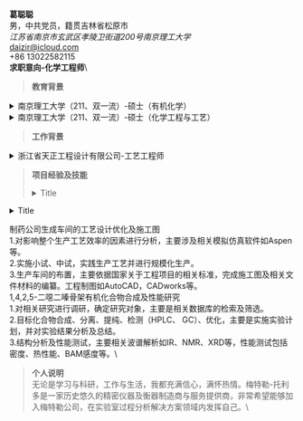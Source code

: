 **葛聪聪**\
男，中共党员，籍贯吉林省松原市\
*江苏省南京市玄武区孝陵卫街道200号南京理工大学*\
daizir@icloud.com\
+86 13022582115\
**求职意向-化学工程师**\
>**教育背景**
<details> <summary>南京理工大学（211、双一流）-硕士（有机化学）</summary>
2020-2023：研究有机化合物的合成及性能。在校与同学老师和睦相处，认真完成科研任务，以专业第一名获得学业一等奖学金，专利一篇（在审），第一作者SCI文章一篇（在审）。在实验室负责管理高效液相色谱仪。在校期间担任院研究生会副主席、主席，获得优秀研究生干部称号。
</details>
<details> <summary>南京理工大学（211、双一流）-硕士（化学工程与工艺）</summary>
2013-2017：在校与同学老师和睦相处，认真学习与工作，顺利申请校级科研项目资金并负责完成目标催化剂的生产工艺优化。
</details>

>**工作背景**
<details> <summary>浙江省天正工程设计有限公司-工艺工程师</summary>
以完成整个生产车间的交付为目标，与其他各专业协同，根据国家标准规范完成工程项目的工艺设计及优化，管道设备布置及施工图等。
</details>

> **项目经验及技能**
><details> <summary>Title</summary> contents ...
<details> <summary>Title</summary> contents ...
</details>

制药公司生成车间的工艺设计优化及施工图\
1.对影响整个生产工艺效率的因素进行分析，主要涉及相关模拟仿真软件如Aspen等。\
2.实施小试、中试，实践生产工艺并进行规模化生产。\
3.生产车间的布置，主要依据国家关于工程项目的相关标准，完成施工图及相关文件材料的编纂。工程制图如AutoCAD，CADworks等。\
1,4,2,5-二噁二嗪骨架有机化合物合成及性能研究\
1.对相关研究进行调研，确定研究对象，主要是相关数据库的检索及筛选。\
2.目标化合物合成、分离、提纯、检测（HPLC、 GC）、优化，主要是实施实验计划，并对实验结果分析及总结。\
3.结构分析及性能测试，主要相关波谱解析如IR、NMR、XRD等，性能测试包括密度、热性能、BAM感度等。\
>**个人说明**\
无论是学习与科研，工作与生活，我都充满信心，满怀热情。梅特勒-托利多是一家历史悠久的精密仪器及衡器制造商与服务提供商，非常希望能够加入梅特勒公司，在实验室过程分析解决方案领域内发挥自己。\  


